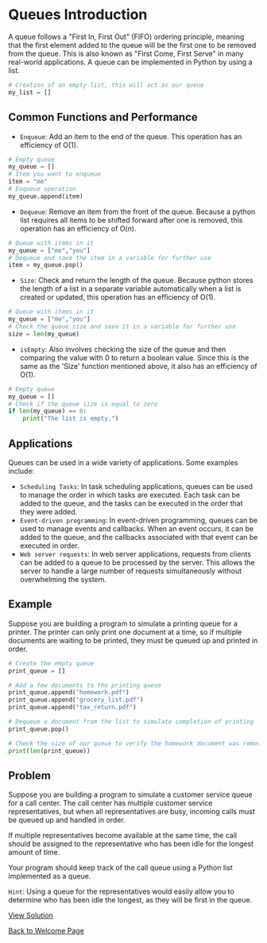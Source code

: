 # Queues Introduction
A queue follows a "First In, First Out" (FIFO) ordering principle, meaning that the first element added to the queue will be the first one to be removed from the queue. This is also known as "First Come, First Serve" in many real-world applications. A queue can be implemented in Python by using a list.
```python
# Creation of an empty list, this will act as our queue
my_list = []
```

## Common Functions and Performance
- `Enqueue`: Add an item to the end of the queue. This operation has an efficiency of O(1).
```python
# Empty queue
my_queue = []
# Item you want to enqueue
item = "me"
# Enqueue operation
my_queue.append(item)
```

- `Dequeue`: Remove an item from the front of the queue. Because a python list requires all items to be shifted forward after one is removed, this operation has an efficiency of O(n).
```python
# Queue with items in it
my_queue = ["me","you"]
# Dequeue and save the item in a variable for further use
item = my_queue.pop()
```

- `Size`: Check and return the length of the queue. Because python stores the length of a list in a separate variable automatically when a list is created or updated, this operation has an efficiency of O(1).
```python
# Queue with items in it
my_queue = ["me","you"]
# Check the queue size and save it in a variable for further use
size = len(my_queue)
```

- `isEmpty`: Also involves checking the size of the queue and then comparing the value with 0 to return a boolean value. Since this is the same as the 'Size' function mentioned above, it also has an efficiency of O(1).
```python
# Empty queue
my_queue = []
# Check if the queue size is equal to zero
if len(my_queue) == 0:
    print("The list is empty.")
```

## Applications
Queues can be used in a wide variety of applications. Some examples include:
- `Scheduling Tasks`: In task scheduling applications, queues can be used to manage the order in which tasks are executed. Each task can be added to the queue, and the tasks can be executed in the order that they were added.
- `Event-driven programming`: In event-driven programming, queues can be used to manage events and callbacks. When an event occurs, it can be added to the queue, and the callbacks associated with that event can be executed in order.
- `Web server requests`: In web server applications, requests from clients can be added to a queue to be processed by the server. This allows the server to handle a large number of requests simultaneously without overwhelming the system.

## Example
Suppose you are building a program to simulate a printing queue for a printer. The printer can only print one document at a time, so if multiple documents are waiting to be printed, they must be queued up and printed in order.
```python
# Create the empty queue
print_queue = []

# Add a few documents to the printing queue
print_queue.append("homework.pdf")
print_queue.append("grocery_list.pdf")
print_queue.append("tax_return.pdf")

# Dequeue a document from the list to simulate completion of printing
print_queue.pop()

# Check the size of our queue to verify the homework document was removed
print(len(print_queue))
```

## Problem

Suppose you are building a program to simulate a customer service queue for a call center. The call center has multiple customer service representatives, but when all representatives are busy, incoming calls must be queued up and handled in order.

If multiple representatives become available at the same time, the call should be assigned to the representative who has been idle for the longest amount of time.

Your program should keep track of the call queue using a Python list implemented as a queue.

`Hint`: Using a queue for the representatives would easily allow you to determine who has been idle the longest, as they will be first in the queue.

[View Solution](solutions/1-queues.py)

[Back to Welcome Page](0-welcome.md)